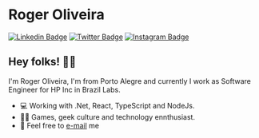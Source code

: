 # Roger Oliveira

[![Linkedin Badge](https://img.shields.io/badge/-LinkedIn-blue?style=flat&logo=LinkedIn&logoColor=white)](https://www.linkedin.com/in/rogerpolvr)
[![Twitter Badge](https://img.shields.io/badge/-Twitter-1ca0f1?style=flat&logo=Twitter&logoColor=white)](https://twitter.com/rogerpolvr)
[![Instagram Badge](https://img.shields.io/badge/-Instagram-C13584?style=flat&logo=Instagram&logoColor=white)](https://www.instagram.com/rogerpolvr)


## Hey folks! ✌🏻

I'm Roger Oliveira, I'm from Porto Alegre and currently I work as Software Engineer for HP Inc in Brazil Labs.

- 💻 Working with .Net, React, TypeScript and NodeJs.
- 🤘🏻 Games, geek culture and technology ennthusiast.
- 📩 Feel free to [e-mail](mailto:rogerpolvr@gmail.com) me
